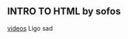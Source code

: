 ## INTRO TO HTML by sofos
[videos](https://drive.google.com/drive/folders/1-uFHrquVabEWMKGmaaB7T6CDV3_wd7s9)
Ligo sad 

